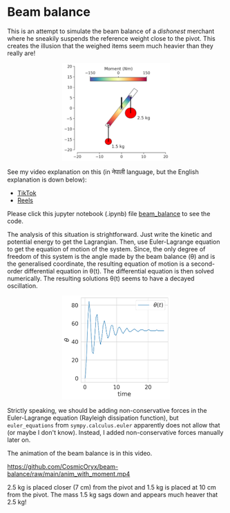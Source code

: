 # Beam balance
This is an attempt to simulate the beam balance of a *dishonest* merchant where he sneakily suspends the reference weight close to the pivot. This creates the illusion that the weighed items seem much heavier than they really are!
<p align="center">
  <img src="beam.png" width="250" />
</p>

See my video explanation on this (in नेपाली language, but the English explanation is down below): 
- [TikTok](https://www.tiktok.com/@cosmicoryx/video/7362549753755847968)
- [Reels](https://facebook.com/share/v/6WJQ1hjiBMCAzVt5)

Please click this jupyter notebook (.ipynb) file [beam_balance](/beam_balance.ipynb) to see the code.

The analysis of this situation is strightforward. Just write the kinetic and potential energy to get the Lagrangian. Then, use Euler-Lagrange equation to get the equation of motion of the system. Since, the only degree of freedom of this system is the angle made by the beam balance (θ) and is the generalised coordinate, the resulting equation of motion is a second-order differential equation in θ(t). The differential equation is then solved numerically. The resulting solutions θ(t) seems to have a decayed oscillation.

<p align="center">
  <img src="angle.png" width="250" />
</p>

Strictly speaking, we should be adding non-conservative forces in the Euler-Lagrange equation (Rayleigh dissipation function), but `euler_equations` from `sympy.calculus.euler` apparently does not allow that (or maybe I don't know). Instead, I added non-conservative forces manually later on. 

The animation of the beam balance is in this video. 

https://github.com/CosmicOryx/beam-balance/raw/main/anim_with_moment.mp4

2.5 kg is placed closer (7 cm) from the pivot and 1.5 kg is placed at 10 cm from the pivot. The mass 1.5 kg sags down and appears much heaver that 2.5 kg!
